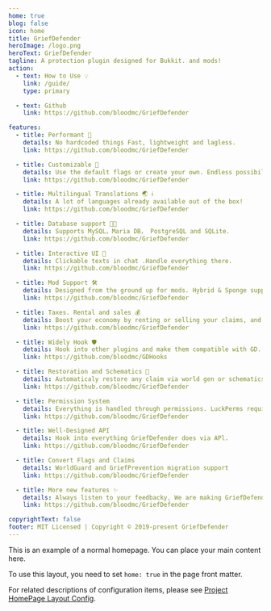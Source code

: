```yaml
---
home: true
blog: false
icon: home
title: GriefDefender
heroImage: /logo.png
heroText: GriefDefender
tagline: A protection plugin designed for Bukkit. and mods!
action:
  - text: How to Use 💡
    link: /guide/
    type: primary

  - text: Github
    link: https://github.com/bloodmc/GriefDefender

features:
  - title: Performant 🚀
    details: No hardcoded things Fast, lightweight and lagless.
    link: https://github.com/bloodmc/GriefDefender

  - title: Customizable 🧰
    details: Use the default flags or create your own. Endless possibilities!
    link: https://github.com/bloodmc/GriefDefender

  - title: Multilingual Translations 🌏 ℹ
    details: A lot of languages already available out of the box!
    link: https://github.com/bloodmc/GriefDefender

  - title: Database support 📇📝
    details: Supports MySQL，Maria DB， PostgreSQL and SQLite.
    link: https://github.com/bloodmc/GriefDefender

  - title: Interactive UI 📱
    details: Clickable texts in chat .Handle everything there.
    link: https://github.com/bloodmc/GriefDefender

  - title: Mod Support 🛠
    details: Designed from the ground up for mods. Hybrid & Sponge supported.
    link: https://github.com/bloodmc/GriefDefender

  - title: Taxes. Rental and sales 💰
    details: Boost your economy by renting or selling your claims, and more.
    link: https://github.com/bloodmc/GriefDefender

  - title: Widely Hook 🛡
    details: Hook into other plugins and make them compatible with GD.
    link: https://github.com/bloodmc/GDHooks

  - title: Restoration and Schematics 🔄
    details: Automaticaly restore any claim via world gen or schematics.
    link: https://github.com/bloodmc/GriefDefender

  - title: Permission System
    details: Everything is handled through permissions. LuckPerms required,
    link: https://github.com/bloodmc/GriefDefender

  - title: Well-Designed API
    details: Hook into everything GriefDefender does via APl.
    link: https://github.com/bloodmc/GriefDefender

  - title: Convert Flags and Claims
    details: WorldGuard and GriefPrevention migration support
    link: https://github.com/bloodmc/GriefDefender

  - title: More new features ✨
    details: Always listen to your feedbacky, We are making GriefDefender Better.
    link: https://github.com/bloodmc/GriefDefender

copyrightText: false
footer: MIT Licensed | Copyright © 2019-present GriefDefender
---
```


This is an example of a normal homepage. You can place your main content here.

To use this layout, you need to set `home: true` in the page front matter.

For related descriptions of configuration items, please see [Project HomePage Layout Config](https://vuepress-theme-hope.github.io/guide/layout/home/).
